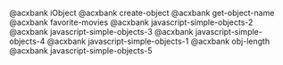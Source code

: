 @acxbank iObject
@acxbank create-object
@acxbank get-object-name
@acxbank favorite-movies
@acxbank javascript-simple-objects-2
@acxbank javascript-simple-objects-3
@acxbank javascript-simple-objects-4
@acxbank javascript-simple-objects-1
@acxbank obj-length
@acxbank javascript-simple-objects-5